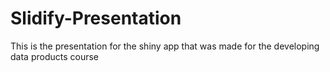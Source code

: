 # Slidify-Presentation
This is the presentation for the shiny app that was made for the developing data products course
